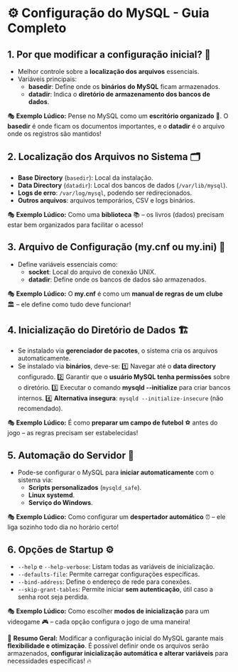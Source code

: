 # ⚙️ **Configuração do MySQL - Guia Completo**

## **1. Por que modificar a configuração inicial?** 🎯
- Melhor controle sobre a **localização dos arquivos** essenciais.
- Variáveis principais:
  - **basedir**: Define onde os **binários do MySQL** ficam armazenados.
  - **datadir**: Indica o **diretório de armazenamento dos bancos de dados**.

🎭 **Exemplo Lúdico:** Pense no MySQL como um **escritório organizado** 🏢. O **basedir** é onde ficam os documentos importantes, e o **datadir** é o arquivo onde os registros são mantidos!

## **2. Localização dos Arquivos no Sistema** 🗂️
- **Base Directory** (`basedir`): Local da instalação.
- **Data Directory** (`datadir`): Local dos bancos de dados (`/var/lib/mysql`).
- **Logs de erro**: `/var/log/mysql`, podendo ser redirecionados.
- **Outros arquivos**: arquivos temporários, CSV e logs binários.

🎭 **Exemplo Lúdico:** Como uma **biblioteca** 📚 – os livros (dados) precisam estar bem organizados para facilitar o acesso!

## **3. Arquivo de Configuração (my.cnf ou my.ini)** 📝
- Define variáveis essenciais como:
  - **socket**: Local do arquivo de conexão UNIX.
  - **datadir**: Define onde os bancos de dados são armazenados.

🎭 **Exemplo Lúdico:** O **my.cnf** é como um **manual de regras de um clube** 🏛️ – ele define como tudo deve funcionar!

## **4. Inicialização do Diretório de Dados** 🏗️
- Se instalado via **gerenciador de pacotes**, o sistema cria os arquivos automaticamente.
- Se instalado via **binários**, deve-se:
  1️⃣ Navegar até o **data directory** configurado.
  2️⃣ Garantir que o **usuário MySQL tenha permissões** sobre o diretório.
  3️⃣ Executar o comando **mysqld --initialize** para criar bancos internos.
  4️⃣ **Alternativa insegura**: `mysqld --initialize-insecure` (não recomendado).

🎭 **Exemplo Lúdico:** É como **preparar um campo de futebol** ⚽ antes do jogo – as regras precisam ser estabelecidas!

## **5. Automação do Servidor** 🔄
- Pode-se configurar o MySQL para **iniciar automaticamente** com o sistema via:
  - **Scripts personalizados** (`mysqld_safe`).
  - **Linux systemd**.
  - **Serviço do Windows**.

🎭 **Exemplo Lúdico:** Como configurar um **despertador automático** ⏰ – ele liga sozinho todo dia no horário certo!

## **6. Opções de Startup** ⚙️
- `--help` e `--help-verbose`: Listam todas as variáveis de inicialização.
- `--defaults-file`: Permite carregar configurações específicas.
- `--bind-address`: Define o endereço de rede para conexões.
- `--skip-grant-tables`: Permite iniciar **sem autenticação**, útil caso a senha root seja perdida.

🎭 **Exemplo Lúdico:** Como escolher **modos de inicialização** para um videogame 🎮 – cada opção configura o jogo de uma maneira!

🚀 **Resumo Geral:** Modificar a configuração inicial do MySQL garante mais **flexibilidade e otimização**. É possível definir onde os arquivos serão armazenados, **configurar inicialização automática e alterar variáveis** para necessidades específicas! 🔥